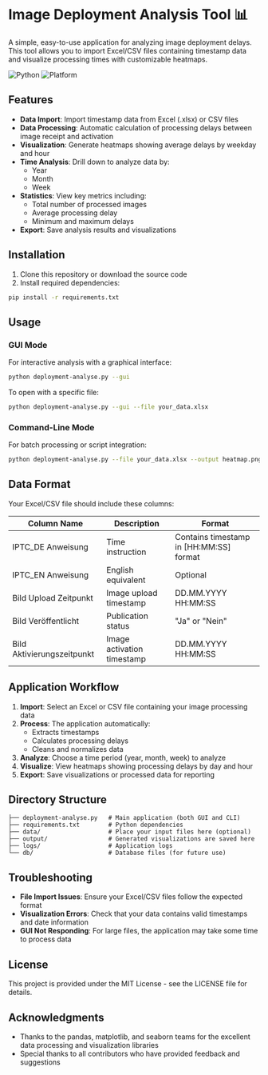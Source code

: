 # Image Deployment Analysis Tool 📊

A simple, easy-to-use application for analyzing image deployment delays. This tool allows you to import Excel/CSV files containing timestamp data and visualize processing times with customizable heatmaps.

![Python](https://img.shields.io/badge/python-3.6+-blue.svg)
![Platform](https://img.shields.io/badge/platform-Windows%2FLinux%2FMacOS-lightgrey.svg)

## Features

- **Data Import**: Import timestamp data from Excel (.xlsx) or CSV files
- **Data Processing**: Automatic calculation of processing delays between image receipt and activation
- **Visualization**: Generate heatmaps showing average delays by weekday and hour
- **Time Analysis**: Drill down to analyze data by:
  - Year
  - Month
  - Week
- **Statistics**: View key metrics including:
  - Total number of processed images
  - Average processing delay
  - Minimum and maximum delays
- **Export**: Save analysis results and visualizations

## Installation

1. Clone this repository or download the source code
2. Install required dependencies:

```bash
pip install -r requirements.txt
```

## Usage

### GUI Mode

For interactive analysis with a graphical interface:

```bash
python deployment-analyse.py --gui
```

To open with a specific file:

```bash
python deployment-analyse.py --gui --file your_data.xlsx
```

### Command-Line Mode

For batch processing or script integration:

```bash
python deployment-analyse.py --file your_data.xlsx --output heatmap.png
```

## Data Format

Your Excel/CSV file should include these columns:

| Column Name | Description | Format |
|-------------|-------------|--------|
| IPTC_DE Anweisung | Time instruction | Contains timestamp in [HH:MM:SS] format |
| IPTC_EN Anweisung | English equivalent | Optional |
| Bild Upload Zeitpunkt | Image upload timestamp | DD.MM.YYYY HH:MM:SS |
| Bild Veröffentlicht | Publication status | "Ja" or "Nein" |
| Bild Aktivierungszeitpunkt | Image activation timestamp | DD.MM.YYYY HH:MM:SS |

## Application Workflow

1. **Import**: Select an Excel or CSV file containing your image processing data
2. **Process**: The application automatically:
   - Extracts timestamps
   - Calculates processing delays
   - Cleans and normalizes data
3. **Analyze**: Choose a time period (year, month, week) to analyze
4. **Visualize**: View heatmaps showing processing delays by day and hour
5. **Export**: Save visualizations or processed data for reporting

## Directory Structure

```
├── deployment-analyse.py   # Main application (both GUI and CLI)
├── requirements.txt        # Python dependencies
├── data/                   # Place your input files here (optional)
├── output/                 # Generated visualizations are saved here
├── logs/                   # Application logs
└── db/                     # Database files (for future use)
```

## Troubleshooting

- **File Import Issues**: Ensure your Excel/CSV files follow the expected format
- **Visualization Errors**: Check that your data contains valid timestamps and date information
- **GUI Not Responding**: For large files, the application may take some time to process data

## License

This project is provided under the MIT License - see the LICENSE file for details.

## Acknowledgments

- Thanks to the pandas, matplotlib, and seaborn teams for the excellent data processing and visualization libraries
- Special thanks to all contributors who have provided feedback and suggestions
